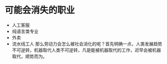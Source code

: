 # 可能会消失的职业
- 人工客服
- 纯语言类专业
- 外卖
- 流水线工人
那么劳动力会怎么被社会消化的呢？首先明确一点，人类发展趋势不可逆转，机器取代人类不可逆转，凡是能被机器取代的工作，迟早会被机器取代，顺势而为。
